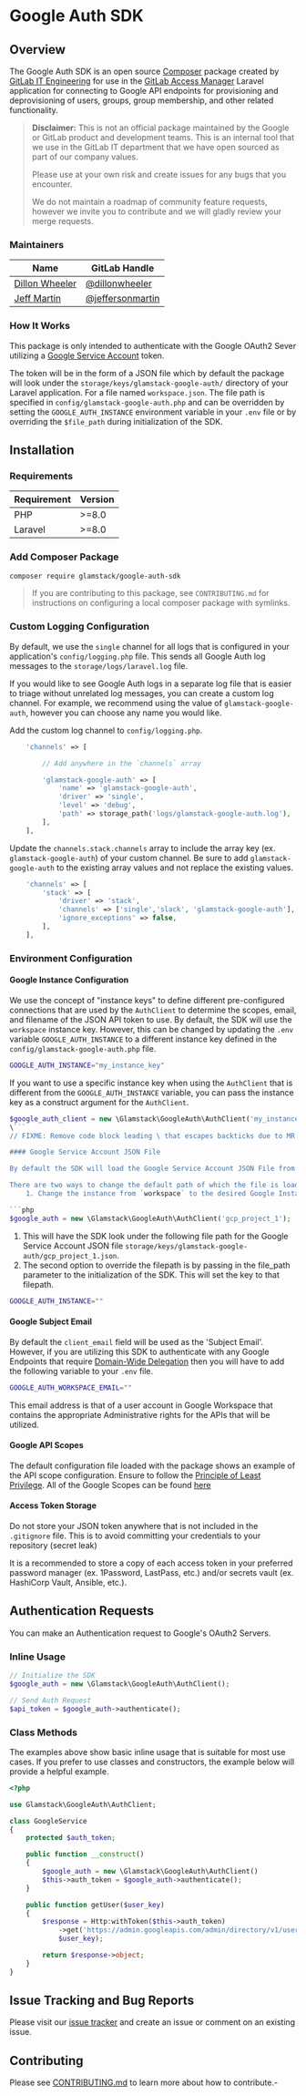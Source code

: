# Google Auth SDK

## Overview

The Google Auth SDK is an open source [Composer](https://getcomposer.org/) package created by [GitLab IT Engineering](https://about.gitlab.com/handbook/business-technology/engineering/) for use in the [GitLab Access Manager](https://gitlab.com/gitlab-com/business-technology/engineering/access-manager) Laravel application for connecting to Google API endpoints for provisioning and deprovisioning of users, groups, group membership, and other related functionality.

> **Disclaimer:** This is not an official package maintained by the Google or GitLab product and development teams. This is an internal tool that we use in the GitLab IT department that we have open sourced as part of our company values.
>
> Please use at your own risk and create issues for any bugs that you encounter.
>
> We do not maintain a roadmap of community feature requests, however we invite you to contribute and we will gladly review your merge requests.

### Maintainers

| Name                                                                   | GitLab Handle                                          |
| ---------------------------------------------------------------------- | ------------------------------------------------------ |
| [Dillon Wheeler](https://about.gitlab.com/company/team/#dillonwheeler) | [@dillonwheeler](https://gitlab.com/dillonwheeler)     |
| [Jeff Martin](https://about.gitlab.com/company/team/#jeffersonmartin)  | [@jeffersonmartin](https://gitlab.com/jeffersonmartin) |

### How It Works

This package is only intended to authenticate with the Google OAuth2 Sever utilizing a [Google Service Account](https://cloud.google.com/iam/docs/service-accounts) token.

The token will be in the form of a JSON file which by default the package will look under the `storage/keys/glamstack-google-auth/` directory of your Laravel application. For a file named `workspace.json`. The file path is specified in `config/glamstack-google-auth.php` and can be overridden by setting the `GOOGLE_AUTH_INSTANCE` environment variable in your `.env` file or by overriding the `$file_path` during initialization of the SDK.


## Installation

### Requirements

| Requirement | Version |
| ----------- | ------- |
| PHP         | >=8.0   |
| Laravel     | >=8.0   |

### Add Composer Package

```bash
composer require glamstack/google-auth-sdk
```

> If you are contributing to this package, see `CONTRIBUTING.md` for instructions on configuring a local composer package with symlinks.

### Custom Logging Configuration

By default, we use the `single` channel for all logs that is configured in your application's `config/logging.php` file. This sends all Google Auth log messages to the `storage/logs/laravel.log` file.

If you would like to see Google Auth logs in a separate log file that is easier to triage without unrelated log messages, you can create a custom log channel.  For example, we recommend using the value of `glamstack-google-auth`, however you can choose any name you would like.

Add the custom log channel to `config/logging.php`.

```php
    'channels' => [

        // Add anywhere in the `channels` array

        'glamstack-google-auth' => [
            'name' => 'glamstack-google-auth',
            'driver' => 'single',
            'level' => 'debug',
            'path' => storage_path('logs/glamstack-google-auth.log'),
        ],
    ],
```

Update the `channels.stack.channels` array to include the array key (ex.  `glamstack-google-auth`) of your custom channel. Be sure to add `glamstack-google-auth` to the existing array values and not replace the existing values.

```php
    'channels' => [
        'stack' => [
            'driver' => 'stack',
            'channels' => ['single','slack', 'glamstack-google-auth'],
            'ignore_exceptions' => false,
        ],
    ],
```

### Environment Configuration

#### Google Instance Configuration

We use the concept of "instance keys" to define different pre-configured connections that are used by the `AuthClient` to determine the scopes, email, and filename of the JSON API token to use. By default, the SDK will use the `workspace` instance key. However, this can be changed by updating the `.env` variable `GOOGLE_AUTH_INSTANCE` to a different instance key defined in the `config/glamstack-google-auth.php` file. 

```bash
GOOGLE_AUTH_INSTANCE="my_instance_key"
```

If you want to use a specific instance key when using the `AuthClient` that is different from the `GOOGLE_AUTH_INSTANCE` variable, you can pass the instance key as a construct argument for the `AuthClient`.

```php
$google_auth_client = new \Glamstack\GoogleAuth\AuthClient('my_instance_key');
\```
// FIXME: Remove code block leading \ that escapes backticks due to MR suggestion limitations.

#### Google Service Account JSON File

By default the SDK will load the Google Service Account JSON File from the `storage/keys/glamstack-google-auth/{instance_key}.json`. With the default instance key of `workspace`, this will be `workspace.json`. 

There are two ways to change the default path of which the file is loaded from.
    1. Change the instance from `workspace` to the desired Google Instance Configuration during the initialization of the SDK.

```php
$google_auth = new \Glamstack\GoogleAuth\AuthClient('gcp_project_1');
```

1. This will have the SDK look under the following file path for the Google Service Account JSON file `storage/keys/glamstack-google-auth/gcp_project_1.json`.
2. The second option to override the filepath is by passing in the file_path parameter to the initialization of the SDK. This will set the key to that filepath.

```bash
GOOGLE_AUTH_INSTANCE=""
```

#### Google Subject Email

By default the `client_email` field will be used as the 'Subject Email'.  However, if you are utilizing this SDK to authenticate with any Google Endpoints that require [Domain-Wide Delegation](https://developers.google.com/admin-sdk/directory/v1/guides/delegation) then you will have to add the following variable to your `.env` file.

```bash
GOOGLE_AUTH_WORKSPACE_EMAIL=""
```

This email address is that of a user account in Google Workspace that contains the appropriate Administrative rights for the APIs that will be utilized.

#### Google API Scopes

The default configuration file loaded with the package shows an example of the API scope configuration. Ensure to follow the [Principle of Least Privilege](https://www.cisa.gov/uscert/bsi/articles/knowledge/principles/least-privilege). All of the Google Scopes can be found [here](https://developers.google.com/identity/protocols/oauth2/scopes)

#### Access Token Storage

Do not store your JSON token anywhere that is not included in the `.gitignore` file. This is to avoid committing your credentials to your repository (secret leak)

It is a recommended to store a copy of each access token in your preferred password manager (ex. 1Password, LastPass, etc.) and/or secrets vault (ex. HashiCorp Vault, Ansible, etc.).

## Authentication Requests

You can make an Authentication request to Google's OAuth2 Servers.

### Inline Usage

```php
// Initialize the SDK
$google_auth = new \Glamstack\GoogleAuth\AuthClient();

// Send Auth Request
$api_token = $google_auth->authenticate();
```

### Class Methods

The examples above show basic inline usage that is suitable for most use cases. If you prefer to use classes and constructors, the example below will provide a helpful example.

```php
<?php

use Glamstack\GoogleAuth\AuthClient;

class GoogleService
{
    protected $auth_token;

    public function __construct()
    {
        $google_auth = new \Glamstack\GoogleAuth\AuthClient()
        $this->auth_token = $google_auth->authenticate();
    }

    public function getUser($user_key)
    {
        $response = Http:withToken($this->auth_token)
            ->get('https://admin.googleapis.com/admin/directory/v1/users/'.
            $user_key);

        return $response->object;
    }
}
```

## Issue Tracking and Bug Reports

Please visit our [issue tracker](https://gitlab.com/gitlab-com/business-technology/engineering/access-manager/packages/composer/google-auth-sdk/-/issues) and create an issue or comment on an existing issue.

## Contributing

Please see [CONTRIBUTING.md](CONTRIBUTING.md) to learn more about how to contribute.-
